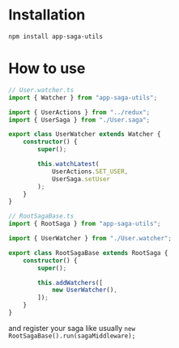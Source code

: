 # Installation
```bush
npm install app-saga-utils
```

# How to use

```ts
// User.watcher.ts
import { Watcher } from "app-saga-utils";

import { UserActions } from "../redux";
import { UserSaga } from "./User.saga";

export class UserWatcher extends Watcher {
    constructor() {
        super();

        this.watchLatest(
            UserActions.SET_USER,
            UserSaga.setUser
        );
    }
}
```

```ts
// RootSagaBase.ts
import { RootSaga } from "app-saga-utils";

import { UserWatcher } from "./User.watcher";

export class RootSagaBase extends RootSaga {
    constructor() {
        super();

        this.addWatchers([
            new UserWatcher(),
        ]);
    }
}
```

and  register your saga like usually `new RootSagaBase().run(sagaMiddleware);`
